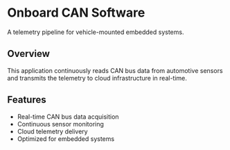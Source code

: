 # Onboard CAN Software

A telemetry pipeline for vehicle-mounted embedded systems.

## Overview

This application continuously reads CAN bus data from automotive sensors and transmits the telemetry to cloud infrastructure in real-time.

## Features

- Real-time CAN bus data acquisition
- Continuous sensor monitoring
- Cloud telemetry delivery
- Optimized for embedded systems

